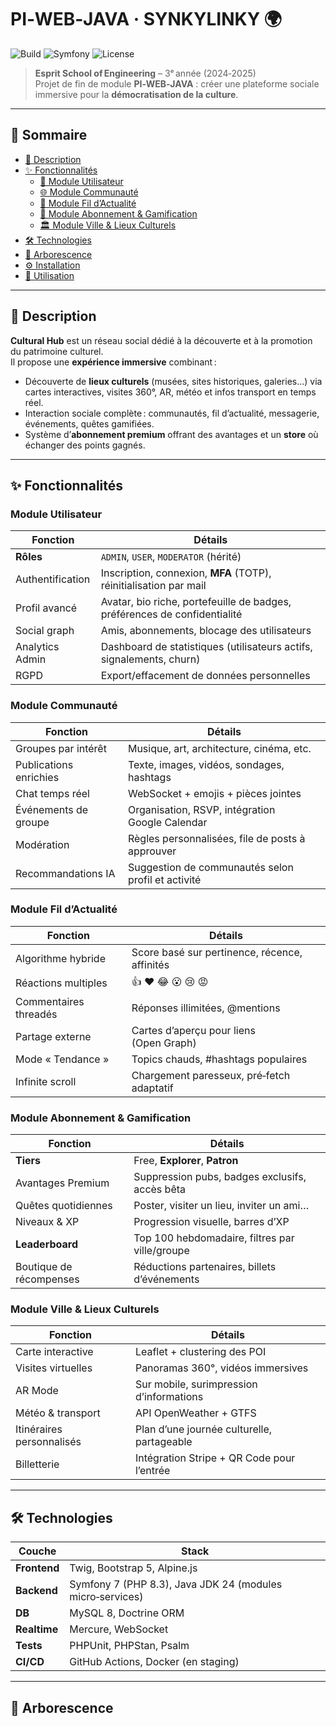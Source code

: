 # PI‑WEB‑JAVA · SYNKYLINKY 🌍  
![Build](https://img.shields.io/badge/build-passing-brightgreen) ![Symfony](https://img.shields.io/badge/symfony-7.x-black) ![License](https://img.shields.io/badge/license-academic-blue)

> **Esprit School of Engineering** – 3ᵉ année (2024‑2025)  
> Projet de fin de module **PI‑WEB‑JAVA** : créer une plateforme sociale immersive pour la **démocratisation de la culture**.

---

## 📑 Sommaire
- [🎯 Description](#-description)
- [✨ Fonctionnalités](#-fonctionnalités)
  - [👥 Module Utilisateur](#module-utilisateur)
  - [🌐 Module Communauté](#module-communauté)
  - [📰 Module Fil d’Actualité](#module-fil-dactualité)
  - [🏅 Module Abonnement & Gamification](#module-abonnement--gamification)
  - [🏛️ Module Ville & Lieux Culturels](#module-ville--lieux-culturels)
- [🛠️ Technologies](#-technologies)
- [📂 Arborescence](#-arborescence)
- [⚙️ Installation](#️-installation)
- [🚀 Utilisation](#-utilisation)


---

## 🎯 Description
**Cultural Hub** est un réseau social dédié à la découverte et à la promotion du patrimoine culturel.  
Il propose une **expérience immersive** combinant :
- Découverte de **lieux culturels** (musées, sites historiques, galeries…) via cartes interactives, visites 360°, AR, météo et infos transport en temps réel.
- Interaction sociale complète : communautés, fil d’actualité, messagerie, événements, quêtes gamifiées.
- Système d’**abonnement premium** offrant des avantages et un **store** où échanger des points gagnés.

---

## ✨ Fonctionnalités

### Module Utilisateur
| Fonction | Détails |
| --- | --- |
| **Rôles** | `ADMIN`, `USER`, `MODERATOR` (hérité) |
| Authentification | Inscription, connexion, **MFA** (TOTP), réinitialisation par mail |
| Profil avancé | Avatar, bio riche, portefeuille de badges, préférences de confidentialité |
| Social graph | Amis, abonnements, blocage des utilisateurs |
| Analytics Admin | Dashboard de statistiques (utilisateurs actifs, signalements, churn) |
| RGPD | Export/effacement de données personnelles |

### Module Communauté
| Fonction | Détails |
| --- | --- |
| Groupes par intérêt | Musique, art, architecture, cinéma, etc. |
| Publications enrichies | Texte, images, vidéos, sondages, hashtags |
| Chat temps réel | WebSocket + emojis + pièces jointes |
| Événements de groupe | Organisation, RSVP, intégration Google Calendar |
| Modération | Règles personnalisées, file de posts à approuver |
| Recommandations IA | Suggestion de communautés selon profil et activité |

### Module Fil d’Actualité
| Fonction | Détails |
| --- | --- |
| Algorithme hybride | Score basé sur pertinence, récence, affinités |
| Réactions multiples | 👍 ❤️ 😂 😮 😢 😡 |
| Commentaires threadés | Réponses illimitées, @mentions |
| Partage externe | Cartes d’aperçu pour liens (Open Graph) |
| Mode « Tendance » | Topics chauds, #hashtags populaires |
| Infinite scroll | Chargement paresseux, pré‑fetch adaptatif |

### Module Abonnement & Gamification
| Fonction | Détails |
| --- | --- |
| **Tiers** | Free, **Explorer**, **Patron** |
| Avantages Premium | Suppression pubs, badges exclusifs, accès bêta |
| Quêtes quotidiennes | Poster, visiter un lieu, inviter un ami… |
| Niveaux & XP | Progression visuelle, barres d’XP |
| **Leaderboard** | Top 100 hebdomadaire, filtres par ville/groupe |
| Boutique de récompenses | Réductions partenaires, billets d’événements |

### Module Ville & Lieux Culturels
| Fonction | Détails |
| --- | --- |
| Carte interactive | Leaflet + clustering des POI |
| Visites virtuelles | Panoramas 360°, vidéos immersives |
| AR Mode | Sur mobile, surimpression d’informations |
| Météo & transport | API OpenWeather + GTFS |
| Itinéraires personnalisés | Plan d’une journée culturelle, partageable |
| Billetterie | Intégration Stripe + QR Code pour l’entrée |

---

## 🛠️ Technologies
| Couche | Stack |
| --- | --- |
| **Frontend** | Twig, Bootstrap 5, Alpine.js |
| **Backend** | Symfony 7 (PHP 8.3), Java JDK 24 (modules micro‑services) |
| **DB** | MySQL 8, Doctrine ORM |
| **Realtime** | Mercure, WebSocket |
| **Tests** | PHPUnit, PHPStan, Psalm |
| **CI/CD** | GitHub Actions, Docker (en staging) |

---

## 📂 Arborescence
